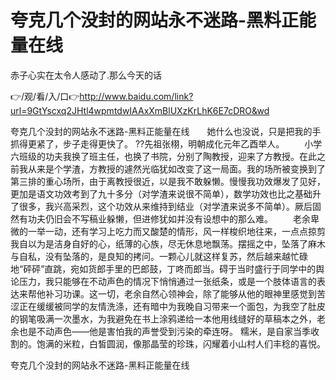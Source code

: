 # 夸克几个没封的网站永不迷路-黑料正能量在线
赤子心实在太令人感动了.那么今天的话

👉/观/看/入/口👉http://www.baidu.com/link?url=9GtYscxq2JHtl4wpmtdwIAAxXmBlUXzKrLhK6E7cDRO&wd

夸克几个没封的网站永不迷路-黑料正能量在线　　她什么也没说，只是把我的手抓得更紧了，步子走得更快了。
??先祖张栩，明朝成化元年乙酉举人。
　　小学六班级的功夫我换了班主任，也换了书院，分别了陶教授，迎来了方教授。在此之前我从来是个学渣，方教授的遽然光临犹如改变了这一局面。我的场所被变换到了第三排的重心场所，由于离教授很近，以是我不敢躲懒。慢慢我功效爆发了见好，更加是语文功效考到了九十多分（对学渣来说很不简单），数学功效也比之基础升了很多，我兴高采烈，这个功效从来维持到结业（对学渣来说多不简单）。厥后固然有功夫仍旧会不写稿业躲懒，但进修犹如并没有设想中的那么难。
　　老余卑微的一举一动，还有学习上吃力而又酸楚的情形，风一样梭织地往来，一点点掠剪我自以为是洁身自好的心，纸薄的心族，尽无休息地飘荡。摆摇之中，坠落了麻木与自私，没有坠落的，是良知的拷问。一颗心儿就这样复苏，然后越来越忙碌地“砰砰”直跳，宛如货郎手里的巴郎鼓，丁咚而郎当。碍于当时盛行于同学中的舆论压力，我只能够在不动声色的情况下悄悄通过一张纸条，或是一个肢体语言的表达来帮他补习功课。这一切，老余自然心领神会，除了能够从他的眼神里感觉到苦涩正在缓缓被同学的友情洗涤，还有暗中为我晚自习带来一个面包，为我空了肚皮的钢笔吸满一次墨水，为我避免在书上涂鸦递给一本他用线缝好的草稿本之外，老余也是不动声色——他是害怕我的声誉受到污染的牵连呀。
糯米，是自家当季收割的。饱满的米粒，白皙圆润，像那晶莹的珍珠，闪耀着小山村人们丰稔的喜悦。

夸克几个没封的网站永不迷路-黑料正能量在线
